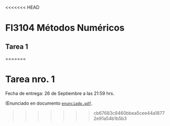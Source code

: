 <<<<<<< HEAD
# FI3104 Métodos Numéricos
## Tarea 1
=======
# Tarea nro. 1

Fecha de entrega: 26 de Septiembre a las 21:59 hrs.

(Enunciado en documento [`enunciado.pdf`](https://github.com/uchileFI3104B-2020B/01-tarea-template/blob/master/enunciado.pdf).

>>>>>>> cb67683c8460bbea5cee44a18772e91a54b1b5b3
